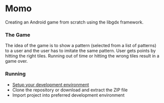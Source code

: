 # Momo
Creating an Android game from scratch using the libgdx framework.

### The Game
The idea of the game is to show a pattern (selected from a list of patterns) to a user and the user has to imitate the same pattern. User gets points by hitting the right tiles. Running out of time or hitting the wrong tiles result in a game over.

### Running
- [Setup your development environment](https://github.com/libgdx/libgdx/wiki)
- Clone the repository or download and extract the ZIP file
- Import project into preferred development environment
